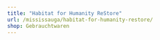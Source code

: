 ```yaml
---
title: "Habitat for Humanity ReStore"
url: /mississauga/habitat-for-humanity-restore/
shop: Gebrauchtwaren
---
```

